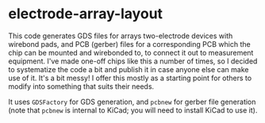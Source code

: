 # electrode-array-layout

This code generates GDS files for arrays two-electrode devices with wirebond pads, and PCB (gerber) files for a corresponding PCB which the chip can be mounted and wirebonded to, to connect it out to measurement equipment.
I've made one-off chips like this a number of times, so I decided to systematize the code a bit and publish it in case anyone else can make use of it.
It's a bit messy! I offer this mostly as a starting point for others to modify into something that suits their needs.

It uses `GDSFactory` for GDS generation, and `pcbnew` for gerber file generation (note that `pcbnew` is internal to KiCad; you will need to install KiCad to use it).

